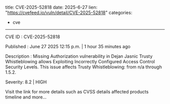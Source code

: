  
title: CVE-2025-52818
date: 2025-6-27
lien: "https://cvefeed.io/vuln/detail/CVE-2025-52818"
categories:
  - cve
---

CVE ID : CVE-2025-52818

Published :  June 27
2025
12:15 p.m. | 1 hour
35 minutes ago

Description : Missing Authorization vulnerability in Dejan Jasnic Trusty Whistleblowing allows Exploiting Incorrectly Configured Access Control Security Levels. This issue affects Trusty Whistleblowing: from n/a through 1.5.2.

Severity: 8.2 | HIGH

Visit the link for more details
such as CVSS details
affected products
timeline
and more...
